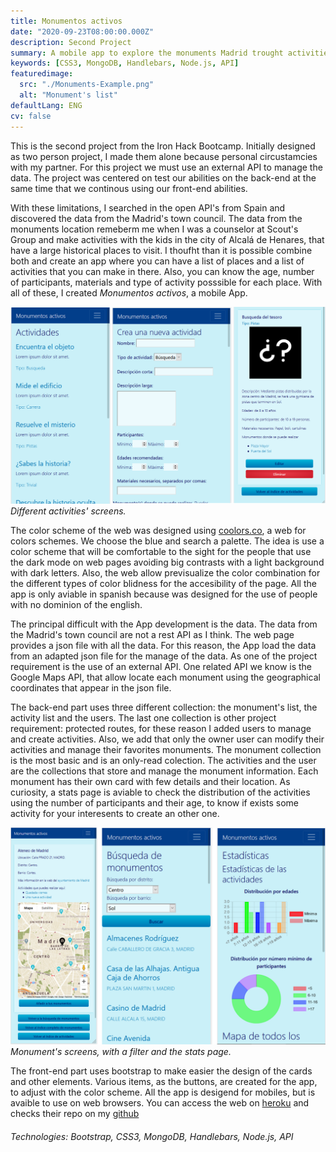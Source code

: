```yaml
---
title: Monumentos activos
date: "2020-09-23T08:00:00.000Z"
description: Second Project
summary: A mobile app to explore the monuments Madrid trought activities developed as second project on Iron Hack Bootcamp.
keywords: [CSS3, MongoDB, Handlebars, Node.js, API]
featuredimage:
  src: "./Monuments-Example.png"
  alt: "Monument's list"
defaultLang: ENG
cv: false
---
```

This is the second project from the Iron Hack Bootcamp. Initially designed as two person project, I made them alone because personal circustamcies with my partner. For this project we must use an external API to manage the data. The project was centered on test our abilities on the back-end at the same time that we continous using our front-end abilities. 

With these limitations, I searched in the open API's from Spain and discovered the data from the Madrid's town council. The data from the monuments location remeberm me when I was a counselor at Scout's Group and make activities with the kids in the city of Alcalá de Henares, that have a large historical places to visit. I thoufht than it is possible combine both and create an app where you can have a list of places and a list of activities that you can make in there. Also, you can know the age, number of participants, materials and type of activity posssible for each place. With all of these, I created *Monumentos activos*, a mobile App.

![Activity list, new activity and activity detail composition](./Activities.png)*Different activities' screens.*

The color scheme of the web was designed using [coolors.co](coolors.co/), a web for colors schemes. We choose the blue and search a palette. The idea is use a color scheme that will be comfortable to the sight for the people that use the dark mode on web pages avoiding big contrasts with a light background with dark letters. Also, the web allow previsualize the color combination for the different types of color blidness for the accesibility of the page. All the app is only aviable in spanish because was designed for the use of people with no dominion of the english.

The principal difficult with the App development is the data. The data from the Madrid's town council are not a rest API as I think. The web page provides a json file with all the data. For this reason, the App load the data from an adapted json file for the manage of the data. As one of the project requirement is the use of an external API. One related API we know is the Google Maps API, that allow locate each monument using the geographical coordinates that appear in the json file.

The back-end part uses three different collection: the monument's list, the activity list and the users. The last one collection is other project requirement: protected routes, for these reason I added users to manage and create activities. Also, we add that only the owner user can modify their activities and manage their favorites monuments. The monument collection is the most basic and is an only-read colection. The activities and the user are the collections that store and manage the monument information. Each monument has their own card with few details and their location. As curiosity, a stats page is aviable to check the distribution of the activities using the number of participants and their age, to know if exists some activity for your interesents to create an other one. 

![Monument detail, monument filter list and stats page](./Monuments.png)*Monument's screens, with a filter and the stats page.*

The front-end part uses bootstrap to make easier the design of the cards and other elements. Various items, as the buttons, are created for the app, to adjust with the color scheme. All the app is desigend for mobiles, but is avaible to use on web browsers. You can access the web on [heroku](https://monumentos-activos.herokuapp.com/) and checks their repo on my [github](https://github.com/Amanda-OC8/APP-Monuments)

###### Technologies: Bootstrap, CSS3, MongoDB, Handlebars, Node.js, API